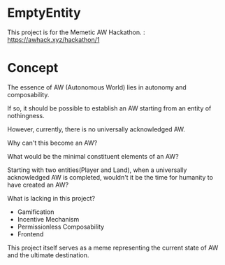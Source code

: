 # EmptyEntity
This project is for the Memetic AW Hackathon. : https://awhack.xyz/hackathon/1

# Concept
The essence of AW (Autonomous World) lies in autonomy and composability.

If so, it should be possible to establish an AW starting from an entity of nothingness.

However, currently, there is no universally acknowledged AW.

Why can't this become an AW?

What would be the minimal constituent elements of an AW?

Starting with two entities(Player and Land), when a universally acknowledged AW is completed, wouldn't it be the time for humanity to have created an AW?

What is lacking in this project?
- Gamification
- Incentive Mechanism
- Permissionless Composability
- Frontend

This project itself serves as a meme representing the current state of AW and the ultimate destination.